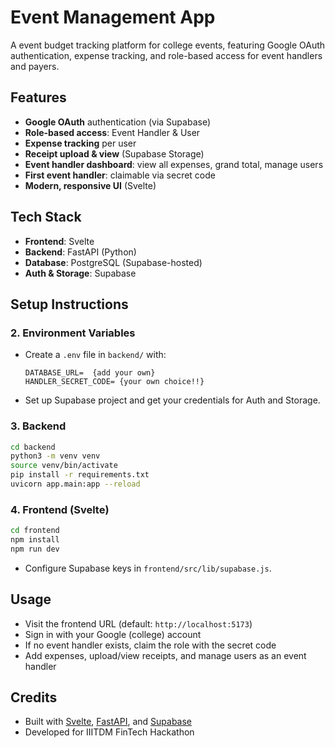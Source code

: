 # Event Management App

A event budget tracking platform for college events, featuring Google OAuth authentication, expense tracking, and role-based access for event handlers and payers.

## Features
- **Google OAuth** authentication (via Supabase)
- **Role-based access**: Event Handler & User
- **Expense tracking** per user
- **Receipt upload & view** (Supabase Storage)
- **Event handler dashboard**: view all expenses, grand total, manage users
- **First event handler**: claimable via secret code
- **Modern, responsive UI** (Svelte)

## Tech Stack
- **Frontend**: Svelte
- **Backend**: FastAPI (Python)
- **Database**: PostgreSQL (Supabase-hosted)
- **Auth & Storage**: Supabase

## Setup Instructions


### 2. Environment Variables
- Create a `.env` file in `backend/` with:
  ```env
  DATABASE_URL=  {add your own}
  HANDLER_SECRET_CODE= {your own choice!!}
  ```
- Set up Supabase project and get your credentials for Auth and Storage.

### 3. Backend
```bash
cd backend
python3 -m venv venv
source venv/bin/activate
pip install -r requirements.txt
uvicorn app.main:app --reload
```

### 4. Frontend (Svelte)
```bash
cd frontend
npm install
npm run dev
```
- Configure Supabase keys in `frontend/src/lib/supabase.js`.

## Usage
- Visit the frontend URL (default: `http://localhost:5173`)
- Sign in with your Google (college) account
- If no event handler exists, claim the role with the secret code
- Add expenses, upload/view receipts, and manage users as an event handler



## Credits
- Built with [Svelte](https://svelte.dev/), [FastAPI](https://fastapi.tiangolo.com/), and [Supabase](https://supabase.com/)
- Developed for IIITDM FinTech Hackathon